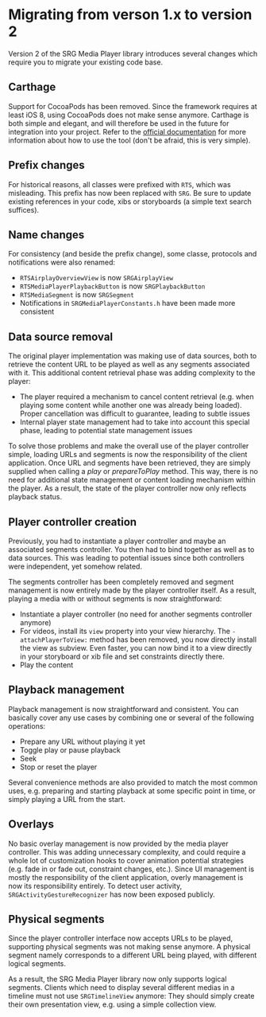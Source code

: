 Migrating from verson 1.x to version 2
======================================

Version 2 of the SRG Media Player library introduces several changes which require you to migrate your existing code base. 

## Carthage

Support for CocoaPods has been removed. Since the framework requires at least iOS 8, using CocoaPods does not make sense anymore. Carthage is both simple and elegant, and will therefore be used in the future for integration into your project. Refer to the [official documentation](https://github.com/Carthage/Carthage) for more information about how to use the tool (don't be afraid, this is very simple).

## Prefix changes

For historical reasons, all classes were prefixed with `RTS`, which was misleading. This prefix has now been replaced with `SRG`. Be sure to update existing references in your code, xibs or storyboards (a simple text search suffices).

## Name changes

For consistency (and beside the prefix change), some classe, protocols and notifications were also renamed:

* `RTSAirplayOverviewView` is now `SRGAirplayView`
* `RTSMediaPlayerPlaybackButton` is now `SRGPlaybackButton`
* `RTSMediaSegment` is now `SRGSegment`
* Notifications in `SRGMediaPlayerConstants.h` have been made more consistent

## Data source removal

The original player implementation was making use of data sources, both to retrieve the content URL to be played as well as any segments associated with it. This additional content retrieval phase was adding complexity to the player:

* The player required a mechanism to cancel content retrieval (e.g. when playing some content while another one was already being loaded). Proper cancellation was difficult to guarantee, leading to subtle issues
* Internal player state management had to take into account this special phase, leading to potential state management issues

To solve those problems and make the overall use of the player controller simple, loading URLs and segments is now the responsibility of the client application. Once URL and segments have been retrieved, they are simply supplied when calling a _play_ or _prepareToPlay_ method. This way, there is no need for additional state management or content loading mechanism within the player. As a result, the state of the player controller now only reflects playback status.

## Player controller creation

Previously, you had to instantiate a player controller and maybe an associated segments controller. You then had to bind together as well as to data sources. This was leading to potential issues since both controllers were independent, yet somehow related.

The segments controller has been completely removed and segment management is now entirely made by the player controller itself. As a result, playing a media with or without segments is now straightforward:

* Instantiate a player controller (no need for another segments controller anymore)
* For videos, install its `view` property into your view hierarchy. The `-attachPlayerToView:` method has been removed, you now directly install the view as subview. Even faster, you can now bind it to a view directly in your storyboard or xib file and set constraints directly there.
* Play the content

## Playback management

Playback management is now straightforward and consistent. You can basically cover any use cases by combining one or several of the following operations:

* Prepare any URL without playing it yet
* Toggle play or pause playback
* Seek
* Stop or reset the player

Several convenience methods are also provided to match the most common uses, e.g. preparing and starting playback at some specific point in time, or simply playing a URL from the start.

## Overlays

No basic overlay management is now provided by the media player controller. This was adding unnecessary complexity, and could require a whole lot of customization hooks to cover animation potential strategies (e.g. fade in or fade out, constraint changes, etc.). Since UI management is mostly the responsibility of the client application, overly management is now its responsibility entirely. To detect user activity, `SRGActivityGestureRecognizer` has now been exposed publicly.

## Physical segments

Since the player controller interface now accepts URLs to be played, supporting physical segments was not making sense anymore. A physical segment namely corresponds to a different URL being played, with different logical segments. 

As a result, the SRG Media Player library now only supports logical segments. Clients which need to display several different medias in a timeline must not use `SRGTimelineView` anymore: They should simply create their own presentation view, e.g. using a simple collection view.
